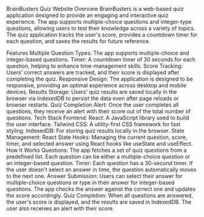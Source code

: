 BrainBusters Quiz Website
Overview
BrainBusters is a web-based quiz application designed to provide an engaging and interactive quiz experience. The app supports multiple-choice questions and integer-type questions, allowing users to test their knowledge across a variety of topics. The quiz application tracks the user's score, provides a countdown timer for each question, and saves the results for future reference.

Features
Multiple Question Types: The app supports multiple-choice and integer-based questions.
Timer: A countdown timer of 30 seconds for each question, helping to enhance time-management skills.
Score Tracking: Users’ correct answers are tracked, and their score is displayed after completing the quiz.
Responsive Design: The application is designed to be responsive, providing an optimal experience across desktop and mobile devices.
Results Storage: Users' quiz results are saved locally in the browser via IndexedDB to persist the data even after page reloads or browser restarts.
Quiz Completion Alert: Once the user completes all questions, they receive an alert with their score out of the total number of questions.
Tech Stack
Frontend:
React: A JavaScript library used to build the user interface.
Tailwind CSS: A utility-first CSS framework for fast styling.
IndexedDB: For storing quiz results locally in the browser.
State Management:
React State Hooks: Managing the current question, score, timer, and selected answer using React hooks like useState and useEffect.
How It Works
Questions: The app fetches a set of quiz questions from a predefined list. Each question can be either a multiple-choice question or an integer-based question.
Timer: Each question has a 30-second timer. If the user doesn't select an answer in time, the question automatically moves to the next one.
Answer Submission: Users can select their answer for multiple-choice questions or type in their answer for integer-based questions. The app checks the answer against the correct one and updates the score accordingly.
Quiz Completion: When all questions are answered, the user's score is displayed, and the results are saved in IndexedDB. The user also receives an alert with their score.